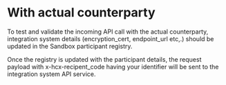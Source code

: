 # With actual counterparty

To test and validate the incoming API call with the actual counterparty, integration system details (encryption\_cert, endpoint\_url etc,.) should be updated in the Sandbox participant registry.

Once the registry is updated with the participant details, the request payload with x-hcx-recipent\_code having your identifier will be sent to the integration system API service.
